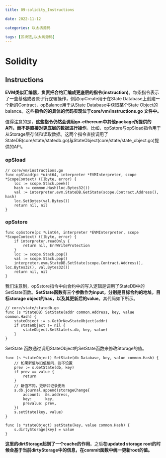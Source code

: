 ```yaml
---
title: 09-solidity_Instructions

date: 2022-11-12	

categories: 以太坊源码	

tags: [区块链,以太坊源码]
---	
```


# Solidity

## Instructions

**EVM类似汇编器，负责把合约汇编成更底层的指令(instruction)**。每条指令表示了一些基础或者原子行逻辑操作，例如opCreate用于在State Database上创建一个新的Contract，opBalance用于从State Database中获取某个State Object的balance。这些**指令的的具体的代码实现位于core/vm/instructions.go 文件中。**

值得注意的是，**这些指令仍然会调用go-ethereum中其他package所提供的API，而不是直接对更底层的数据进行操作**。比如，opSstore与opSload指令用于从Storage层存储和读取数据。这两个指令直接调用了StateDB(core/state/statedb.go)与StateObject(core/state/state_object.go)提供的API。

### opSload

```Golang
// core/vm/instructions.go
func opSload(pc *uint64, interpreter *EVMInterpreter, scope *ScopeContext) ([]byte, error) {
	loc := scope.Stack.peek()
	hash := common.Hash(loc.Bytes32())
	val := interpreter.evm.StateDB.GetState(scope.Contract.Address(), hash)
	loc.SetBytes(val.Bytes())
	return nil, nil
}
```

### opSstore

```Golang
func opSstore(pc *uint64, interpreter *EVMInterpreter, scope *ScopeContext) ([]byte, error) {
	if interpreter.readOnly {
		return nil, ErrWriteProtection
	}
	loc := scope.Stack.pop()
	val := scope.Stack.pop()
	interpreter.evm.StateDB.SetState(scope.Contract.Address(), loc.Bytes32(), val.Bytes32())
	return nil, nil
}
```

我们注意到，opSstore指令中向合约中的写入逻辑是调用了StateDB中的SetState函数。**SetState函数有三个参数作为input，分别是目标合约的地址，目标storage object的has，以及其更新后的value**。其代码如下所示。

```Golang
// core/state/statedb.go
func (s *StateDB) SetState(addr common.Address, key, value common.Hash) {
	stateObject := s.GetOrNewStateObject(addr)
	if stateObject != nil {
		stateObject.SetState(s.db, key, value)
	}
}
```

SetState 函数通过调用StateObject的SetState函数来修改Storage的值。

```Golang
func (s *stateObject) SetState(db Database, key, value common.Hash) {
	// 如果新值与旧值相同，则不设置
	prev := s.GetState(db, key)
	if prev == value {
		return
	}
	// 新值不同，更新并记录更改
	s.db.journal.append(storageChange{
		account:  &s.address,
		key:      key,
		prevalue: prev,
	})
	s.setState(key, value)
}

func (s *stateObject) setState(key, value common.Hash) {
	s.dirtyStorage[key] = value
}
```

**这里的dirtStorage起到了一个cache的作用**。之后**在updated storage root的时候会基于当前dirtyStorage中的信息，在commit函数中统一更新root的值。**
